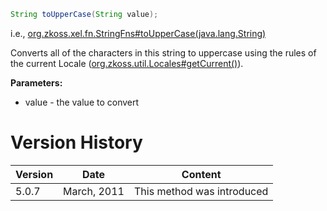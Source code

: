 ```java
String toUpperCase(String value);
```

  
i.e.,
[org.zkoss.xel.fn.StringFns#toUpperCase(java.lang.String)](https://www.zkoss.org/javadoc/latest/zk/org/zkoss/xel/fn/StringFns.html#toUpperCase(java.lang.String))

Converts all of the characters in this string to uppercase using the
rules of the current Locale
([org.zkoss.util.Locales#getCurrent()](https://www.zkoss.org/javadoc/latest/zk/org/zkoss/util/Locales.html#getCurrent())).

**Parameters:**

- value - the value to convert

# Version History

| Version | Date        | Content                    |
|---------|-------------|----------------------------|
| 5.0.7   | March, 2011 | This method was introduced |
